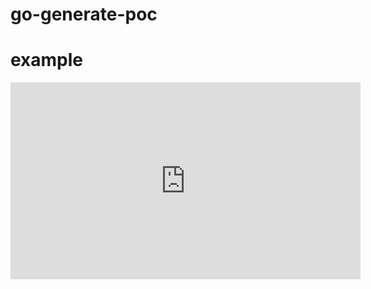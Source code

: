 # go-generate-poc

# example
<iframe width="560" height="315" src="https://www.youtube.com/embed/3VsmVV4_JF0?si=98Ci8zQzuLnrAcIH" title="YouTube video player" frameborder="0" allow="accelerometer; autoplay; clipboard-write; encrypted-media; gyroscope; picture-in-picture; web-share" referrerpolicy="strict-origin-when-cross-origin" allowfullscreen></iframe>
